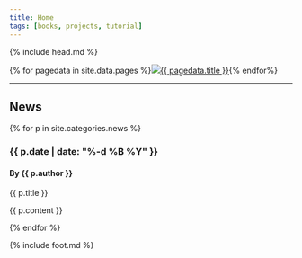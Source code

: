 ```yaml
---
title: Home
tags: [books, projects, tutorial]
---
```

{% include head.md %}

{% for pagedata in site.data.pages %}<a href="{{ pagedata.url }}"><img src="img/{{ pagedata.img }}"/>{{ pagedata.title }}</a>{% endfor%}

___

## News

{% for p in site.categories.news %}
### {{ p.date | date: "%-d %B %Y" }}

#### By {{ p.author }}

{{ p.title }}

{{ p.content }}

{% endfor %}

{% include foot.md %}